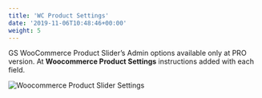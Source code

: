 ```yaml
---
title: 'WC Product Settings'
date: '2019-11-06T10:48:46+00:00'
weight: 5
---
```

GS WooCommerce Product Slider’s Admin options available only at PRO version. At **Woocommerce Product Settings** instructions added with each field.

![Woocommerce Product Slider Settings](../images/Woo_Product_Settings.png "Woocommerce Product Slider Settings")